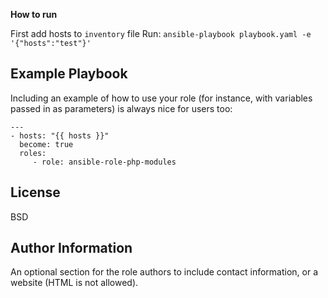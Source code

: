**How to run**

First add hosts to ```inventory``` file
Run:
```ansible-playbook playbook.yaml -e '{"hosts":"test"}'```


Example Playbook
----------------

Including an example of how to use your role (for instance, with variables passed in as parameters) is always nice for users too:
```
---
- hosts: "{{ hosts }}"
  become: true
  roles:
     - role: ansible-role-php-modules
```

License
-------

BSD

Author Information
------------------

An optional section for the role authors to include contact information, or a website (HTML is not allowed).
